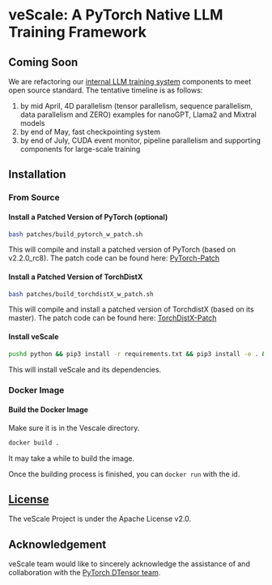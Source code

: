 # veScale: A PyTorch Native LLM Training Framework

## Coming Soon

We are refactoring our [internal LLM training system](https://arxiv.org/abs/2402.15627) components to meet open source standard. The tentative timeline is as follows:

1. by mid April, 4D parallelism (tensor parallelism, sequence parallelism, data parallelism and ZERO) examples for nanoGPT, Llama2 and Mixtral models
2. by end of May, fast checkpointing system
3. by end of July, CUDA event monitor, pipeline parallelism and supporting components for large-scale training

## Installation

### From Source

#### Install a Patched Version of PyTorch (optional)

```bash
bash patches/build_pytorch_w_patch.sh
```

This will compile and install a patched version of PyTorch (based on v2.2.0_rc8).
The patch code can be found here: [PyTorch-Patch](patches/patched_pytorch_v2.2.0_rc8.patch)

#### Install a Patched Version of TorchDistX

```bash
bash patches/build_torchdistX_w_patch.sh
```

This will compile and install a patched version of TorchdistX (based on its master).
The patch code can be found here: [TorchDistX-Patch](patches/patched_torchdistX_9c1b9f.patch)

#### Install veScale

```bash
pushd python && pip3 install -r requirements.txt && pip3 install -e . && popd
```

This will install veScale and its dependencies.

### Docker Image

#### Build the Docker Image

Make sure it is in the Vescale directory.

```bash
docker build .
```
It may take a while to build the image.

Once the building process is finished, you can `docker run` with the id.



## [License](./LICENSE)

The veScale Project is under the Apache License v2.0.

## Acknowledgement

veScale team would like to sincerely acknowledge the assistance of and collaboration with
the [PyTorch DTensor team](https://github.com/pytorch/pytorch/tree/main/torch/distributed/_tensor).
